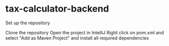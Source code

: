 # tax-calculator-backend

Set up the repository

Clone the repository
Open the project in IntelliJ
Right click on pom.xml and select "Add as Maven Project" and install all required dependencies
